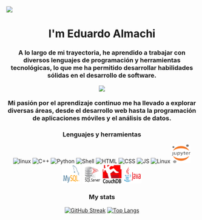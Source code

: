 <div>
  <img src="img/BANNER.png" align="center">
</div>
<div align="center">
  
  <h1>I'm Eduardo Almachi</h1>
  <h3>A lo largo de mi trayectoria, he aprendido a trabajar con diversos lenguajes de programación y herramientas tecnológicas, lo que me ha permitido desarrollar habilidades sólidas en el desarrollo de software.

<img src="https://media.giphy.com/media/2IudUHdI075HL02Pkk/giphy.gif" height="200px"></img>

Mi pasión por el aprendizaje continuo me ha llevado a explorar diversas áreas, desde el desarrollo web hasta la programación de aplicaciones móviles y el análisis de datos.</h3>

</div>
<div>

</div>
<div align="center"> <!-- Change to center alignment -->
  
### Lenguajes y herramientas

  <img src="https://camo.githubusercontent.com/fbfcb9e3dc648adc93bef37c718db16c52f617ad055a26de6dc3c21865c3321d/68747470733a2f2f7777772e766563746f726c6f676f2e7a6f6e652f6c6f676f732f6769742d73636d2f6769742d73636d2d69636f6e2e737667" width="50" height="50" title="linux" alt="linux">
  <img src="https://upload.wikimedia.org/wikipedia/commons/thumb/1/18/ISO_C%2B%2B_Logo.svg/306px-ISO_C%2B%2B_Logo.svg.png?20170928190710" width="50" height="50" title="C++" alt="C++">
  <img src="https://upload.wikimedia.org/wikipedia/commons/thumb/0/0a/Python.svg/1200px-Python.svg.png" width="50" height="50" title="Python" alt="Python">
  <img src="https://encrypted-tbn0.gstatic.com/images?q=tbn:ANd9GcT-eQAW43SFADt2Edew9i4MuGgC4vZTRxpsn40eRNoSoF7Pq1VjRb2J1Bds1Z1Kerzzd0s&usqp=CAU" width="50" height="50" title="Shell" alt="Shell">
  <img src="https://encrypted-tbn0.gstatic.com/images?q=tbn:ANd9GcQpngGRjYX1ca7qAADU3K6eGLj7ShQE3L2otdzfryl_Y9Ht2QRoQKYQbsXd36XIxMbYOw0&usqp=CAU" width="50" height="50" title="HTML" alt="HTML">
  <img src="https://encrypted-tbn0.gstatic.com/images?q=tbn:ANd9GcRaAxQmQ8M716AejClkT8HIvw80bHKHnHu-raqJmSsenQ1E-B3mz6m_7kUz7mb-2ug3rQI&usqp=CAU" width="35" height="50" title="CSS" alt="CSS">
  <img src="https://upload.wikimedia.org/wikipedia/commons/6/6a/JavaScript-logo.png" width="50" height="50" title="JS" alt="JS">
  <img src="https://encrypted-tbn0.gstatic.com/images?q=tbn:ANd9GcRbi9aVFq2CV5UxsEhDk4L5Hk_u4nHnSTnsWhnOUNRg4mfdOfWZfJoPGLZL01QvgvIDT8Q&usqp=CAU" width="50" height="50" title="Linux" alt="Linux">
  <img src="img/jupyter.png" width="50" height="50" title="Jupyter" alt="Jupyter">
  <img src="img/mysql.png" width="50" height="50" title="mysql" alt="mysql">
  <img src="img/sqlserver.png" width="50" height="50" title="sql" alt="sql">
  <img src="img/couch.png" width="50" height="50" title="couch" alt="couch">
  <img src="img/java.jpg" width="50" height="50" title="java" alt="java">

### My stats

[![GitHub Streak](http://github-readme-streak-stats.herokuapp.com?user=edusebass&theme=dark)](https://git.io/streak-stats)
[![Top Langs](https://github-readme-stats.vercel.app/api/top-langs/?username=edusebass&layout=compact)](https://github.com/anuraghazra/github-readme-stats)

<link rel="stylesheet" href="https://use.fontawesome.com/releases/v6.1.1/css/all.css">

<a href="mailto:edu03sebas@gmail.com"><i class="fab fa-google"></i></a>
<a href="archivos/curri.pdf" target="_blank"><i class="far fa-file-pdf"></i></a>
<a href="https://github.com/edusebass" target="_blank"><i class="fab fa-github"></i></a>
<a href="https://wa.me/5930986572316" target="_blank"><i class="fab fa-whatsapp"></i></a>
<a href="https://www.linkedin.com/in/eduardo-almachi-727730238/" target="_blank"><i class="fab fa-linkedin"></i></a>
<a href="https://twitter.com/edusebas2003" target="_blank"><i class="fab fa-twitter-square"></i></a>
<a href="mailto:eduardoalmachi123@hotmail.com" target="_blank"><i class="fas fa-envelope"></i></a>

</div>

